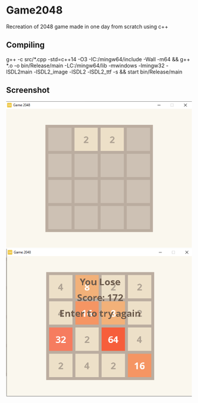 # Game2048
<p>
  Recreation of 2048 game made in one day from scratch using c++
</p>
<h2>Compiling</h2>

g++ -c src/*.cpp -std=c++14 -O3 -IC:/mingw64/include -Wall -m64 && g++ *.o -o bin/Release/main -LC:/mingw64/lib -mwindows -lmingw32 -lSDL2main -lSDL2_image -lSDL2 -lSDL2_ttf -s && start bin/Release/main

<h2>Screenshot</h2>
<img src="Image.PNG">
<img src="lose.PNG">
